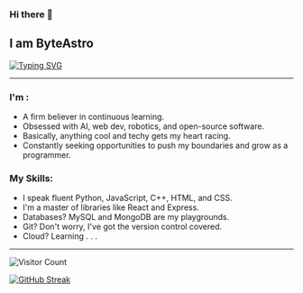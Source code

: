 ### Hi there 👋 
## I am ByteAstro
[![Typing SVG](https://readme-typing-svg.herokuapp.com?font=Fira+Code&pause=1000&random=false&width=535&lines=A+coding+enthusiast+with+a+passion+for;building+things+that+matter.;A+believer+of+Programming+is+superpower.;A+ProblemSolver%E2%9C%85+%2F+The+Enigma+Eraser%E2%9D%8C)](https://git.io/typing-svg)

***
### I'm : 
- A firm believer in continuous learning.
- Obsessed with AI, web dev, robotics, and open-source software.
- Basically, anything cool and techy gets my heart racing.
- Constantly seeking opportunities to push my boundaries and grow as a programmer.
 
### My Skills:
- I speak fluent Python, JavaScript, C++, HTML, and CSS.
- I'm a master of libraries like React and Express.
- Databases? MySQL and MongoDB are my playgrounds.
- Git? Don't worry, I've got the version control covered.
- Cloud? Learning . . .

***
![Visitor Count](https://profile-counter.glitch.me/ByteAstro/count.svg)
<!-- ![](https://komarev.com/ghpvc/?username=byteastro&color=blueviolet&style=for-the-badge) -->

[![GitHub Streak](https://github-readme-streak-stats-uvud.vercel.app?user=ByteAstro&theme=vision-friendly-dark&hide_border=false)](https://git.io/streak-stats)
    
<!--
**ByteAstro/ByteAstro** is a ✨ _special_ ✨ repository because its `README.md` (this file) appears on your GitHub profile.

Here are some ideas to get you started:

- 🔭 I’m currently working on Computr-vision ...
- 🌱 I’m currently learning ...
- 👯 I’m looking to collaborate on ...
- 🤔 I’m looking for help with ...
- 💬 Ask me about ...
- 📫 How to reach me: ...
- 😄 Pronouns: ...
- ⚡ Fun fact: ...
-->
